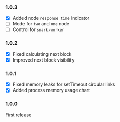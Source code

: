 ### 1.0.3
+ [x] Added node `response time` indicator
+ [ ] Mode for `two` and `one` node
+ [ ] Control for `snark-worker` 
 
### 1.0.2
+ [x] Fixed calculating next block
+ [x] Improved next block visibility

### 1.0.1
+ [x] Fixed memory leaks for setTimeout circular links
+ [x] Added process memory usage chart

### 1.0.0
First release